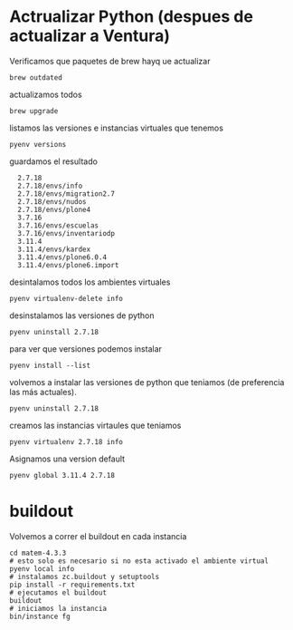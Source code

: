# Actrualizar Python (despues de actualizar a Ventura)

Verificamos que paquetes de brew hayq ue actualizar

```shell
brew outdated
```

actualizamos todos
```shell
brew upgrade
```

listamos las versiones e instancias virtuales que tenemos

```shell
pyenv versions
```

guardamos el resultado

```shell
  2.7.18
  2.7.18/envs/info
  2.7.18/envs/migration2.7
  2.7.18/envs/nudos
  2.7.18/envs/plone4
  3.7.16
  3.7.16/envs/escuelas
  3.7.16/envs/inventariodp
  3.11.4
  3.11.4/envs/kardex
  3.11.4/envs/plone6.0.4
  3.11.4/envs/plone6.import
```

desintalamos todos los ambientes virtuales

```shell
pyenv virtualenv-delete info
```

desinstalamos las versiones de python

```shell
pyenv uninstall 2.7.18
```

para ver que versiones podemos instalar

```shell
pyenv install --list
```

volvemos a instalar las versiones de python que teniamos (de preferencia las más actuales).

```shell
pyenv uninstall 2.7.18
```

creamos las instancias virtaules que teniamos

```shell
pyenv virtualenv 2.7.18 info
```

Asignamos una version default

```shell
pyenv global 3.11.4 2.7.18
```


# buildout

Volvemos a correr el buildout en cada instancia

```shell
cd matem-4.3.3
# esto solo es necesario si no esta activado el ambiente virtual
pyenv local info
# instalamos zc.buildout y setuptools
pip install -r requirements.txt
# ejecutamos el buildout
buildout
# iniciamos la instancia
bin/instance fg
```
